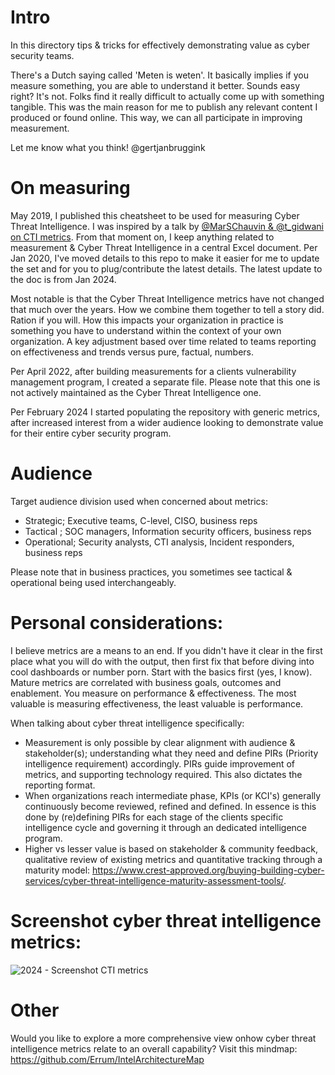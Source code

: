 # Intro
In this directory tips & tricks for effectively demonstrating value as cyber security teams.

There's a Dutch saying called 'Meten is weten'. It basically implies if you measure something, you are able to understand it better. Sounds easy right? It's not. Folks find it really difficult to actually come up with something tangible. This was the main reason for me  to publish any relevant content I produced or found online. This way, we can all participate in improving measurement.

Let me know what you think! @gertjanbruggink

# On measuring 
May 2019, I published this cheatsheet to be used for measuring Cyber Threat Intelligence. I was inspired by a talk by  [@MarSChauvin & @t_gidwani on CTI metrics](https://www.first.org/resources/papers/london2019/1130-How-to-Get-Promoted-Gidwani.pdf). From that moment on, I keep anything related to measurement & Cyber Threat Intelligence in a central Excel document. Per Jan 2020, I've moved  details to this repo to make it easier for me to update the set and for you to plug/contribute the latest details. The latest update to the doc is from Jan 2024. 

Most notable is that the Cyber Threat Intelligence metrics have not changed that much over the years. How we combine them together to tell a story did. Ration if you will. How this impacts your organization in practice is something you have to understand within the context of your own organization. A key adjustment based over time related to teams reporting on effectiveness and trends versus pure, factual, numbers.

Per April 2022, after building measurements for a clients vulnerability management program, I created a separate file. Please note that this one is not actively maintained as the Cyber Threat Intelligence one. 

Per February 2024 I started populating the repository with generic metrics, after increased interest from a wider audience looking to demonstrate value for their entire cyber security program.

# Audience
Target audience division used when concerned about metrics:
- Strategic; Executive teams, C-level, CISO, business reps
- Tactical ; SOC managers, Information security officers, business reps
- Operational; Security analysts, CTI analysis, Incident responders, business reps

Please note that in business practices, you sometimes see tactical & operational being used interchangeably.

# Personal considerations:

I believe metrics are a means to an end. If you didn't have it clear in the first place what you will do with the output, then first fix that before diving into cool dashboards or number porn. Start with the basics first (yes, I know). Mature metrics are correlated with business goals, outcomes and enablement. You measure on performance & effectiveness. The most valuable is measuring effectiveness, the least valuable is performance.

When talking about cyber threat intelligence specifically:
- Measurement is only possible by clear alignment with audience & stakeholder(s); understanding what they need and define PIRs (Priority intelligence requirement) accordingly. PIRs guide improvement of metrics, and supporting technology required. This also dictates the reporting format.
- When organizations reach intermediate phase, KPIs (or KCI's) generally continuously become reviewed, refined and defined. In essence is this done by (re)defining PIRs for each stage of the clients specific intelligence cycle and governing it through an dedicated intelligence program.
- Higher vs lesser value is based on stakeholder & community feedback, qualitative review of existing metrics and quantitative tracking through a maturity model: https://www.crest-approved.org/buying-building-cyber-services/cyber-threat-intelligence-maturity-assessment-tools/.

# Screenshot cyber threat intelligence metrics:
![2024 - Screenshot CTI metrics ](https://github.com/gertjanbruggink/Metrics/assets/50614049/ff39b37a-4595-4343-a9db-30769304d3f4)



# Other
Would you like to explore a more comprehensive view onhow cyber threat intelligence metrics relate to an overall capability? Visit this mindmap: 
https://github.com/Errum/IntelArchitectureMap



